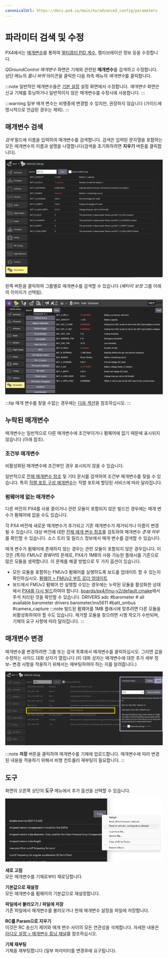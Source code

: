 ```yaml
---
canonicalUrl: https://docs.px4.io/main/ko/advanced_config/parameters
---
```


# 파라미터 검색 및 수정

PX4에서는 [매개변수](../advanced_config/parameter_reference.md)를 통하여 [멀티콥터 PID 계수](../config_mc/pid_tuning_guide_multicopter.md), 캘리브레이션 정보 등을 수정합니다.

*QGroundControl 매개변수* 화면은 기체와 관련된 **매개변수**를 검색하고 수정합니다. 상단 메뉴의 *톱니 바퀴* 아이콘을 클릭한 다음 좌측 메뉴의 *매개변수*를 클릭합니다.

:::note
일반적인 매개변수들은 [기본 설정](../config/README.md) 설정 화면에서 수정합니다. *매개변수* 화면은 신규 기체를 튜닝하거나 일반적이지 않은 매개변수를 수정시에 사용합니다.
:::

:::warning
일부 매개 변수는 비행중에 변경할 수 있지만, 권장하지 않습니다 (가이드에 명시적으로 언급된 경우는 제외).
:::

<span id="finding"></span>

## 매개변수 검색

*검색* 필드에 이름을 입력하여 매개변수를 검색합니다. 검색은 입력된 문자열을 포함하는 모든 매개변수의 이름과 설명을 나열합니다(검색을 초기화하려면 **지우기** 버튼를 클릭합니다).

![매개변수 검색](../../assets/qgc/setup/parameters/parameters_search.jpg)

왼쪽 버튼을 클릭하여 그룹별로 매개변수를 검색할 수 있습니다 (*배터리 보정* 그룹 아래의 이미지가 선택됨).

![매개변수 화면](../../assets/qgc/setup/parameters/parameters_px4.jpg)

:::tip
매개 변수를 찾을 수없는 경우에는 [다음 섹션](#missing)을 참조하십시오.
:::

<span id="missing"></span>

## 누락된 매개변수

매개변수는 일반적으로 다른 매개변수에 조건부이거나 펌웨어에 없기 때문에 표시되지 않습니다 (아래 참조).

### 조건부 매개변수

비활성화된 매개변수에 조건부인 경우 표시되지 않을 수 있습니다.

일반적으로 [전체 매개변수 참조](../advanced_config/parameter_reference.md) 및 기타 문서를 검색하여 조건부 매개변수를 찾을 수 있습니다. 특히 [직렬 포트 구성 매개변수](../peripherals/serial_configuration.md)는 직렬 포트에 할당된 서비스에 따라 달라집니다.

### 펌웨어에 없는 매개변수

다른 버전의 PX4를 사용 중이거나 관련 모듈이 포함되지 않은 빌드인 경우에는 매개 변수가 펌웨어에 없을 수도 있습니다.

각 PX4 버전에 새로운 매개변수가 추가되고 기존 매개변수가 제거되거나 이름이 변경될 수 있습니다. 대상 버전에 대한 [전체 매개 변수 참조](../advanced_config/parameter_reference.md)를 검토하여 매개변수 *존재 여부*를 확인할 수 있습니다. 소스 트리 및 릴리스 정보에서 매개 변수를 검색할 수 있습니다.

매개 변수가 펌웨어에 존재하지 않는 경우는 관련 모듈이 포함되지 않은 경우입니다. 이것은 (특히) *FMUv2 펌웨어*의 문제로, PX4가 1MB의 사용 가능한 플래시를 기준으로 많은 모듈을 생략합니다. 이 문제를 해결 방법으로 두 가지 옵션이 있습니다.

- 모든 모듈을 포함하는 FMUv3 펌웨어를 실행하도록 보드를 업데이트 할 수 있는지 확인하십시오. [펌웨어 > FMUv2 부트 로더 업데이트](../config/firmware.md#bootloader)
- 보드에서 FMUv2 펌웨어 만 실행할 수있는 경우에는 누락된 모듈을 활성화한 상태에서 [PX4를 다시 빌드](../dev_setup/building_px4.md)하여야 합니다. [boards/px4/fmu-v2/default.cmake](https://github.com/PX4/PX4-Autopilot/blob/master/boards/px4/fmu-v2/default.cmake)에서 주석 처리된 것을 확인할 수 있습니다. 
        DRIVERS
            adc
            #barometer # all available barometer drivers
            barometer/ms5611
            #batt_smbus
            #camera_capture :::note 빌드된 펌웨어를 1MB 플래시에 맞추려면 다른 모듈을 비활성화하여야 할 수도 있습니다. 제거할 모듈을 찾으려면 시행 착오가 수반되며, 기체의 요구 사항에 따라 달라집니다.
:::

<span id="changing"></span>

## 매개변수 변경

매개변수를 변경하려면 그룹 또는 검색 목록에서 매개변수를 클릭하십시오. 그러면 값을 수정하는 사이드 대화 상자가 열립니다 (이 대화 상자는 매개변수에 대한 추가 세부 정보- 변경 사항을 적용하기 위해서는 재부팅하여야 하는 지를 알려줍니다.)

![매개변수 값의 변경](../../assets/qgc/setup/parameters/parameters_changing.png)

:::note
**저장** 버튼을 클릭하여 매개변수를 기체에 업로드합니다. 매개변수에 따라 변경된 내용을 적용하기 위해서 비행 컨트롤러 재부팅이 필요합니다.
:::

## 도구

화면의 오른쪽 상단의 **도구** 메뉴에서 추가 옵션을 선택할 수 있습니다.

![도구 메뉴](../../assets/qgc/setup/parameters/parameters_tools_menu.png)

**새로 고침** <br />모든 매개변수를 기체로부터 재로딩합니다.

**기본값으로 재설정** <br />모든 매개변수를 펌웨어의 기본값으로 재설정합니다.

**파일에서 불러오기 / 파일에 저장** <br />기존 파일에서 매개변수를 불러오거나 현재 매개변수 설정을 파일에 저장합니다.

**RC를 Param으로 지우기** <br />이것은 RC 송신기 제어와 매개 변수 사이의 모든 연관성을 삭제합니다. 자세한 내용은 [라디오 설정 > 매개변수 튜닝 채널](../config/radio.md#param-tuning-channels)를 참조하십시오.

**기체 재부팅** <br />기체을 재부팅합니다 (일부 파라미터를 변경후에 요구됩니다).